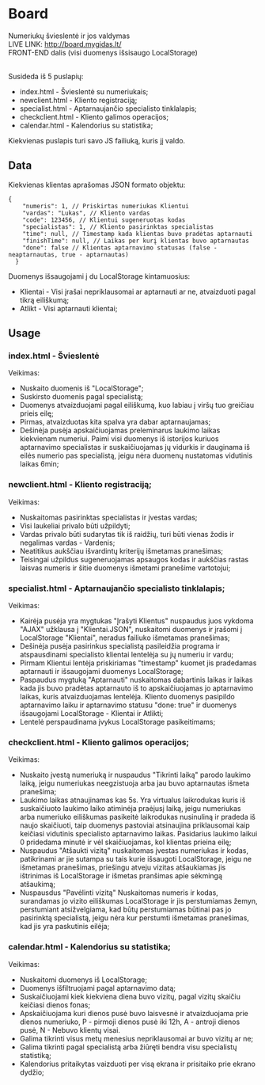 # Board

Numeriukų švieslentė ir jos valdymas<br />
LIVE LINK: http://board.mygidas.lt/<br />
FRONT-END dalis (visi duomenys išsisaugo LocalStorage)<br /><br />

Susideda iš 5 puslapių:
* index.html - Švieslentė su numeriukais;
* newclient.html - Kliento registraciją;
* specialist.html - Aptarnaujančio specialisto tinklalapis;
* checkclient.html - Kliento galimos operacijos;
* calendar.html - Kalendorius su statistika;

Kiekvienas puslapis turi savo JS failiuką, kuris jį valdo.

## Data

Kiekvienas klientas aprašomas JSON formato objektu:
```
{
    "numeris": 1, // Priskirtas numeriukas Klientui
    "vardas": "Lukas", // Kliento vardas
    "code": 123456, // Klientui sugeneruotas kodas
    "specialistas": 1, // Kliento pasirinktas specialistas
    "time": null, // Timestamp kada klientas buvo pradėtas aptarnauti
    "finishTime": null, // Laikas per kurį klientas buvo aptarnautas
    "done": false // Klientas aptarnavimo statusas (false - neaptarnautas, true - aptarnautas)
  }
 ```
 
 Duomenys išsaugojami į du LocalStorage kintamuosius:
 * Klientai - Visi įrašai nepriklausomai ar aptarnauti ar ne, atvaizduoti pagal tikrą eiliškumą;
 * Atlikt - Visi aptarnauti klientai;

## Usage

### index.html - Švieslentė

Veikimas:
* Nuskaito duomenis iš "LocalStorage";
* Suskirsto duomenis pagal specialistą;
* Duomenys atvaizduojami pagal eiliškumą, kuo labiau į viršų tuo greičiau prieis eilę;
* Pirmas, atvaizduotas kita spalva yra dabar aptarnaujamas;
* Dešinėja pusėja apskaičiuojamas preleminarus laukimo laikas kiekvienam numeriui. Paimi visi duomenys iš istorijos kuriuos aptarnavimo specialistas ir suskaičiuojamas jų vidurkis ir dauginama iš eilės numerio pas specialistą, jeigu nėra duomenų nustatomas vidutinis laikas 6min;

### newclient.html - Kliento registraciją;

Veikimas:
* Nuskaitomas pasirinktas specialistas ir įvestas vardas;
* Visi laukeliai privalo būti užpildyti;
* Vardas privalo būti sudarytas tik iš raidžių, turi būti vienas žodis ir negalimas vardas - Vardenis;
* Neatitikus aukščiau išvardintų kriterijų išmetamas pranešimas;
* Teisingai užpildus sugeneruojamas apsaugos kodas ir aukščias rastas laisvas numeris ir šitie duomenys išmetami pranešime vartotojui;

### specialist.html - Aptarnaujančio specialisto tinklalapis;
Veikimas:
* Kairėja pusėja yra mygtukas "Įrašyti Klientus" nuspaudus juos vykdoma "AJAX" užklausa į "Klientai.JSON", nuskaitomi duomenys ir įrašomi į LocalStorage "Klientai", neradus failiuko išmetamas pranešimas;
* Dešinėja pusėja pasirinkus specialistą pasileidžia programa ir atspausdinami specialisto klientai lentelėja su jų numeriu ir vardu;
* Pirmam Klientui lentėja priskiriamas "timestamp" kuomet jis pradedamas aptarnauti ir išsaugojami duomenys LocalStorage;
* Paspaudus mygtuką "Aptarnauti" nuskaitomas dabartinis laikas ir laikas kada jis buvo pradėtas aptarnauto iš to apskaičiuojamas jo aptarnavimo laikas, kuris atvaizduojamas lentelėja. Kliento duomenys pasipildo aptarnavimo laiku ir aptarnavimo statusu "done: true" ir duomenys išsaugojami LocalStorage - Klientai ir Atlikti;
* Lentelė perspaudinama įvykus LocalStorage pasikeitimams;

### checkclient.html - Kliento galimos operacijos;
Veikimas:
* Nuskaito įvestą numeriuką ir nuspaudus "Tikrinti laiką" parodo laukimo laiką, jeigu numeriukas neegzistuoja arba jau buvo aptarnautas išmeta pranešima;
* Laukimo laikas atnaujinamas kas 5s. Yra virtualus laikrodukas kuris iš suskaičiuoto laukimo laiko atiminėja praėjusį laiką, jeigu numeriukas arba numeriuko eiliškumas pasikeitė laikrodukas nusinuliną ir pradeda iš naujo skaičiuoti, taip duomenys pastoviai atsinaujina priklausomai kaip keičiasi vidutinis specialisto aptarnavimo laikas. Pasidarius laukimo laikui 0 pridedama minutė ir vėl skaičiuojamas, kol klientas prieina eilę;
* Nuspaudus "Atšaukti vizitą" nuskaitomas įvestas numeriukas ir kodas, patikrinami ar jie sutampa su tais kurie išsaugoti LocalStorage, jeigu ne išmetamas pranešimas, priešingu atveju vizitas atšaukiamas jis ištrinimas iš LocalStorage ir išmetas pranšimas apie sėkmingą atšaukimą;
* Nuspausdus "Pavėlinti vizitą" Nuskaitomas numeris ir kodas, surandamas jo vizito eiliškumas LocalStorage ir jis perstumiamas žemyn, perstumiant atsižvelgiama, kad būtų perstumiamas būtinai pas jo pasirinktą specialistą, jeigu nėra kur perstumti išmetamas pranešimas, kad jis yra paskutinis eilėja;

### calendar.html - Kalendorius su statistika;
Veikimas:
* Nuskaitomi duomenys iš LocalStorage;
* Duomenys išfiltruojami pagal aptarnavimo datą;
* Suskaičiuojami kiek kiekviena diena buvo vizitų, pagal vizitų skaičiu keičiasi dienos fonas;
* Apskaičiuojama kuri dienos pusė buvo laisvesnė ir atvaizduojama prie dienos numeriuko, P - pirmoji dienos pusė iki 12h, A - antroji dienos pusė, N - Nebuvo klientų visai.  
* Galima tikrinti visus metų menesius nepriklausomai ar buvo vizitų ar ne;
* Galima tikrinti pagal specialistą arba žiūręti bendra visu specialistų statistiką;
* Kalendorius pritaikytas vaizduoti per visą ekrana ir prisitaiko prie ekrano dydžio;
